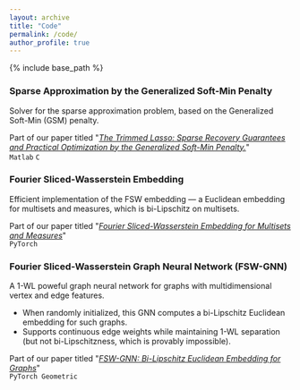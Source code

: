 ```yaml
---
layout: archive
title: "Code"
permalink: /code/
author_profile: true
---
```


{% include base_path %}



### Sparse Approximation by the Generalized Soft-Min Penalty

Solver for the sparse approximation problem, based on the Generalized Soft-Min (GSM) penalty.  

Part of our paper titled "[*The Trimmed Lasso: Sparse Recovery Guarantees and Practical Optimization by the Generalized Soft-Min Penalty.*](https://tal-amir.github.io/publication/2021-09%20The%20Trimmed%20Lasso)"  
<a href="[https://tal-amir.github.io/soon](https://github.com/tal-amir/sparse-approximation-gsm)" style="text-decoration: none; color: inherit;">`Matlab`</a>
<a href="[https://tal-amir.github.io/soon](https://github.com/tal-amir/sparse-approximation-gsm)" style="text-decoration: none; color: inherit;">`C`</a>

### Fourier Sliced-Wasserstein Embedding

Efficient implementation of the FSW embedding — a Euclidean embedding for multisets and measures, which is bi-Lipschitz on multisets.  

Part of our paper titled "[*Fourier Sliced-Wasserstein Embedding for Multisets and Measures*](https://tal-amir.github.io/publication/2024-05%20Fourier%20Sliced-Wasserstein%20Embedding)"  
<a href="https://tal-amir.github.io/soon" style="text-decoration: none; color: inherit;">`PyTorch`</a>



### Fourier Sliced-Wasserstein Graph Neural Network (FSW-GNN)

A 1-WL poweful graph neural network for graphs with multidimensional vertex and edge features.  
- When randomly initialized, this GNN computes a bi-Lipschitz Euclidean embedding for such graphs.  
- Supports continuous edge weights while maintaining 1-WL separation (but not bi-Lipschitzness, which is provably impossible).  
     
Part of our paper titled "[*FSW-GNN: Bi-Lipschitz Euclidean Embedding for Graphs*](https://tal-amir.github.io/soon/)"  
<a href="https://tal-amir.github.io/soon" style="text-decoration: none; color: inherit;">`PyTorch Geometric`</a>

  
[//]: <> (  https://github.com/tal-amir/fsw-gnn  )
